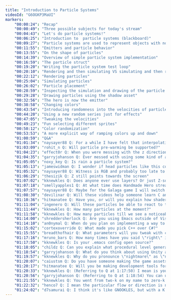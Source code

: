 ```yaml
---
title: "Introduction to Particle Systems"
videoId: "G6OGKP3MaUI"
markers:
    "00:00:24": "Recap"
    "00:00:49": "Three possible subjects for today's stream"
    "00:04:43": "Let's do particle systems!"
    "00:06:25": "Introduction to  particle systems (blackboard)"
    "00:09:27": "Particle systems are used to represent objects with no specific shape"
    "00:11:55": "Emitters and particle behavior"
    "00:13:55": "On the shape of particles"
    "00:14:39": "Overview of simple particle system implementation"
    "00:16:59": "The particle struct"
    "00:19:20": "Writing the particle system test loop"
    "00:20:10": "Rendering and then simulating VS simulating and then rendering"
    "00:22:12": "Rendering particles"
    "00:25:04": "Simulating particles"
    "00:26:02": "Particle placement"
    "00:28:59": "Inspecting the simulation and drawing of the particle system"
    "00:29:28": "Drawing particles using the shadow asset"
    "00:32:56": "The hero is now the emitter"
    "00:38:58": "Changing colors"
    "00:43:54": "Introducing randomness into the velocities of particles"
    "00:44:20": "Using a new random series just for effects"
    "00:47:05": "Tweaking the velocities"
    "00:49:23": "Fun selecting different sprites"
    "00:50:12": "Color randomization"
    "00:53:53": "A more explicit way of ramping colors up and down"
    "01:00:59": "Q&A"
    "01:01:34": "naysayer88 Q: For a while I have felt that interpolating particles in RGB leads to results that are dull and muddy. I have been wanting to try YCrCb or maybe even LAB sometime. I guess you can compensate via splines through RGB but I think you'd be doing a lot of tweaky work all the time to get better results (even though YCrCb is just a linear transformation, I think there's a substantial amount of skew.)"
    "01:03:09": "rohit_n Q: Will particle pre-warming be supported?"
    "01:04:23": "effect0r Q: When you were messing with the z direction, it seems kind of like a puddle on the ground"
    "01:04:35": "garryjohanson Q: Ever messed with using some kind of a stateless system of doing this? Like one function parameterized by another function?"
    "01:05:05": "noxy_key Q: Is rain a particle system?"
    "01:05:13": "jameswidman Q: I wonder if head particles like this could be used in the game... for example as an effect of magic related to disguises. Like, when you dissolve the disguise of the Superfish"
    "01:05:32": "naysayer88 Q: Witness is RGB and probably too late to change, but we don't rely on wowee particles much"
    "01:06:29": "thesizik Q: Z still points towards the screen"
    "01:07:02": "kknewkles Q: Does anyone ever use layers? Or just Z-sorting?"
    "01:07:18": "smellyapples1 Q: At what time does Handmade Hero stream? I saw this on the front page and it seems interesting"
    "01:07:57": "naysayer88 Q: Maybe for the Galaga game I will switch to HSV..."
    "01:08:30": "devilinar Q: Will these videos help someone learn C and C++ who has absolutely no experience?"
    "01:10:36": "hitmanatee Q: Have you, or will you explain how shaders work?"
    "01:11:04": "ingenero Q: Will these particles be able to react to things like impacts?"
    "01:11:44": "kknewkles Q: How many particles at the moment?"
    "01:11:58": "kknewkles Q: How many particles till we see a noticeable slowdown?"
    "01:14:00": "shreddersherlock Q: Are you using Emacs outside of Visual Studio or inside of it?"
    "01:14:10": "an0nymal Q: When do you plan on implementing a way to adjust the position of the individual particles when the entities move?"
    "01:15:02": "cortexoverride Q: What made you pick C++ over C#?"
    "01:15:55": "breadthofhair Q: What parameters will you tweak with curves? Scale, position, color, rotation, external forces, etc. Will the curves depend on time only?"
    "01:17:16": "mruno_bars Q: How many times have you said \"right\" in this broadcast?"
    "01:17:50": "kknewkles Q: Is your .emacs config open source?"
    "01:18:05": "childz Q: Can you explain what procedural level generation is? Are there other types of generation, and if so what are the differences?"
    "01:18:54": "garryjohanson Q: What do you think about using Unity as a platform layer and using all your own logic?"
    "01:19:57": "kknewkles Q: Why do you pronounce \"nightmare\" as \"night mirror\"?"
    "01:20:07": "caiustsm Q: Do you have someone making the game assets for you or are they self made?"
    "01:20:17": "hitmanatee Q: Will you be making development tools for Handmade hero, like a map editor?"
    "01:20:33": "kknewkles Q: (Referring to Q at 1:17:50) I mean is your config *public domain*? Can I give it to someone who'd like to get started with Emacs? I myself preordered ages ago, best 15$ expenditure of my life. NO CONTEST. <3"
    "01:20:56": "garryjohanson Q: (Referring to Q at 1:18:54) You can use DLLs. I have done this!! Much using rust, fyi"
    "01:21:55": "kknewkles Q: You went from two-k on my name to zero-k. A single one would be appreciated ;D"
    "01:22:32": "henco7 Q: I mean the particular flow or direction is now from bottom up. Feels like its not hard to do left to right for example"
    "01:24:02": "d7samurai Q: I think it's like GNOOKLES, but with a K sound instead of G"
---
```

